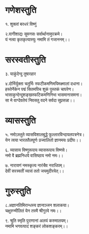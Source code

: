 # गणेशस्तुति

१. शुक्लां बरधरं विष्णुं 

२.वागीशाद्यः सुमनसः सर्वार्थानामुपक्रमे।    
यं नत्वा कृतकृत्यास्युः नमामि तं गजाननम्।।  

# सरस्वतीस्तुति 

३. याकुंदेन्दु तुषारहार

४.दोर्भिर्युक्ता चतुर्भिः स्फटीकमणिमयिमक्ष्मालां दधाना।   
हस्तेनैकेन पद्मं सितमपिच शुकं पुस्तकं चापरेण।    
भासाकुन्देन्दुशङ्खस्फटिकमणिनिभा भासमानासमना।   
सा मे वाग्देवतेयं निवसतु वदने सर्वदा सुप्रसन्ना।।  


# व्यासस्तुति 

५. नमोऽस्तुते व्यासविशालबुद्धे फुल्लारविन्दायतपत्रनेत्र।   
येन त्वया भारततैलपूर्णः प्रज्वालितो ज्ञानमयः प्रदीपः।।

६. व्यासाय विष्णुरूपाय व्यासरूपाय विष्णवे।  
नमो वै ब्रह्मनिधये वासिष्ठाय नमो नमः।।

७. नारायणं नमस्कृत्य नारंचैव नराधिपम्।  
देवीं सरस्वतीं व्यासं ततो जयमुदीरयेत्।।

# गुरुस्तुति 

८.अज्ञानतिमिरान्धस्य ज्ञानाञ्जन शलाकया।  
चक्षुरुन्मीलितं येन तस्मै श्रीगुरवे नमः।।

९. श्रुति स्मृति पुराणानां अलयं करुमालयम्।  
नमामि भगवत्पादं शङ्करं लोकशङ्करम्।।




